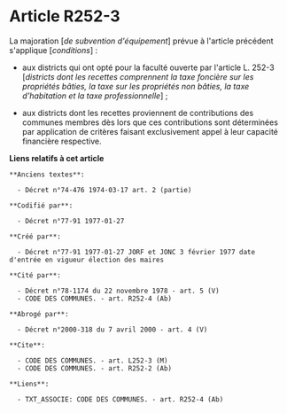 # Article R252-3

La majoration [*de subvention d'équipement*] prévue à l'article précédent s'applique [*conditions*] : 

- aux districts qui ont opté pour la faculté ouverte par l'article L. 252-3 [*districts dont les recettes comprennent la taxe
foncière sur les propriétés bâties, la taxe sur les propriétés non bâties, la taxe d'habitation et la taxe
professionnelle*] ; 

- aux districts dont les recettes proviennent de contributions des communes membres dès lors que ces contributions sont
déterminées par application de critères faisant exclusivement appel à leur capacité financière respective.

**Liens relatifs à cet article**

	**Anciens textes**:

	  - Décret n°74-476 1974-03-17 art. 2 (partie)

	**Codifié par**:

	  - Décret n°77-91 1977-01-27

	**Créé par**:

	  - Décret n°77-91 1977-01-27 JORF et JONC 3 février 1977 date d'entrée en vigueur élection des maires

	**Cité par**:

	  - Décret n°78-1174 du 22 novembre 1978 - art. 5 (V)
	  - CODE DES COMMUNES. - art. R252-4 (Ab)

	**Abrogé par**:

	  - Décret n°2000-318 du 7 avril 2000 - art. 4 (V)

	**Cite**:

	  - CODE DES COMMUNES. - art. L252-3 (M)
	  - CODE DES COMMUNES. - art. R252-2 (Ab)

	**Liens**:

	  - TXT_ASSOCIE: CODE DES COMMUNES. - art. R252-4 (Ab)
